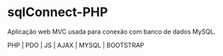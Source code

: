 # sqlConnect-PHP
Aplicação web MVC usada para conexão com banco de dados MySQL.

PHP | PDO | JS | AJAX | MYSQL | BOOTSTRAP
